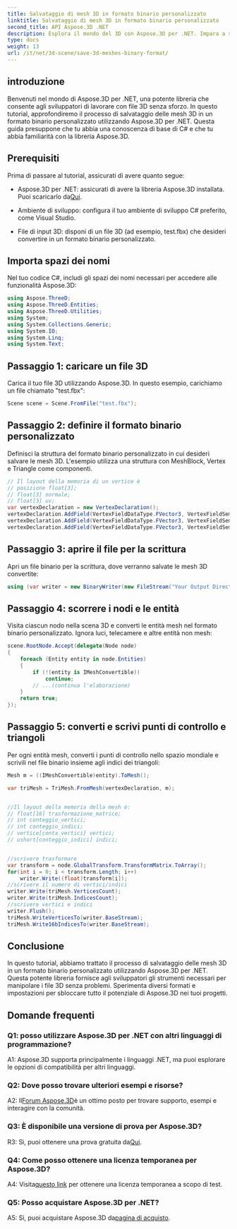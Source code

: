 ```yaml
---
title: Salvataggio di mesh 3D in formato binario personalizzato
linktitle: Salvataggio di mesh 3D in formato binario personalizzato
second_title: API Aspose.3D .NET
description: Esplora il mondo del 3D con Aspose.3D per .NET. Impara a salvare le mesh in formato binario personalizzato.
type: docs
weight: 13
url: /it/net/3d-scene/save-3d-meshes-binary-format/
---
```

## introduzione

Benvenuti nel mondo di Aspose.3D per .NET, una potente libreria che consente agli sviluppatori di lavorare con file 3D senza sforzo. In questo tutorial, approfondiremo il processo di salvataggio delle mesh 3D in un formato binario personalizzato utilizzando Aspose.3D per .NET. Questa guida presuppone che tu abbia una conoscenza di base di C# e che tu abbia familiarità con la libreria Aspose.3D.

## Prerequisiti

Prima di passare al tutorial, assicurati di avere quanto segue:

-  Aspose.3D per .NET: assicurati di avere la libreria Aspose.3D installata. Puoi scaricarlo da[Qui](https://releases.aspose.com/3d/net/).

- Ambiente di sviluppo: configura il tuo ambiente di sviluppo C# preferito, come Visual Studio.

- File di input 3D: disponi di un file 3D (ad esempio, test.fbx) che desideri convertire in un formato binario personalizzato.

## Importa spazi dei nomi

Nel tuo codice C#, includi gli spazi dei nomi necessari per accedere alle funzionalità Aspose.3D:

```csharp
using Aspose.ThreeD;
using Aspose.ThreeD.Entities;
using Aspose.ThreeD.Utilities;
using System;
using System.Collections.Generic;
using System.IO;
using System.Linq;
using System.Text;
```

## Passaggio 1: caricare un file 3D

Carica il tuo file 3D utilizzando Aspose.3D. In questo esempio, carichiamo un file chiamato "test.fbx":

```csharp
Scene scene = Scene.FromFile("test.fbx");
```

## Passaggio 2: definire il formato binario personalizzato

Definisci la struttura del formato binario personalizzato in cui desideri salvare le mesh 3D. L'esempio utilizza una struttura con MeshBlock, Vertex e Triangle come componenti.

```csharp
// Il layout della memoria di un vertice è
// posizione float[3];
// float[3] normale;
// float[3] uv;
var vertexDeclaration = new VertexDeclaration();
vertexDeclaration.AddField(VertexFieldDataType.FVector3, VertexFieldSemantic.Position);
vertexDeclaration.AddField(VertexFieldDataType.FVector3, VertexFieldSemantic.Normal);
vertexDeclaration.AddField(VertexFieldDataType.FVector3, VertexFieldSemantic.UV);

```

## Passaggio 3: aprire il file per la scrittura

Apri un file binario per la scrittura, dove verranno salvate le mesh 3D convertite:

```csharp
using (var writer = new BinaryWriter(new FileStream("Your Output Directory" + "Save3DMeshesInCustomBinaryFormat_out", FileMode.Create, FileAccess.Write)))
```

## Passaggio 4: scorrere i nodi e le entità

Visita ciascun nodo nella scena 3D e converti le entità mesh nel formato binario personalizzato. Ignora luci, telecamere e altre entità non mesh:

```csharp
scene.RootNode.Accept(delegate(Node node)
{
    foreach (Entity entity in node.Entities)
    {
        if (!(entity is IMeshConvertible))
            continue;
        // ...(continua l'elaborazione)
    }
    return true;
});
```

## Passaggio 5: converti e scrivi punti di controllo e triangoli

Per ogni entità mesh, converti i punti di controllo nello spazio mondiale e scrivili nel file binario insieme agli indici dei triangoli:

```csharp
Mesh m = ((IMeshConvertible)entity).ToMesh();

var triMesh = TriMesh.FromMesh(vertexDeclaration, m);


//Il layout della memoria della mesh è:
// float[16] trasformazione_matrice;
// int conteggio_vertici;
// int conteggio_indici;
// vertice[conta_vertici] vertici;
// ushort[conteggio_indici] indici;


//scrivere trasformare
var transform = node.GlobalTransform.TransformMatrix.ToArray();
for(int i = 0; i < transform.Length; i++)
    writer.Write((float)transform[i]);
//scrivere il numero di vertici/indici
writer.Write(triMesh.VerticesCount);
writer.Write(triMesh.IndicesCount);
//scrivere vertici e indici
writer.Flush();
triMesh.WriteVerticesTo(writer.BaseStream);
triMesh.Write16bIndicesTo(writer.BaseStream);

```

## Conclusione

In questo tutorial, abbiamo trattato il processo di salvataggio delle mesh 3D in un formato binario personalizzato utilizzando Aspose.3D per .NET. Questa potente libreria fornisce agli sviluppatori gli strumenti necessari per manipolare i file 3D senza problemi. Sperimenta diversi formati e impostazioni per sbloccare tutto il potenziale di Aspose.3D nei tuoi progetti.

## Domande frequenti

### Q1: posso utilizzare Aspose.3D per .NET con altri linguaggi di programmazione?

A1: Aspose.3D supporta principalmente i linguaggi .NET, ma puoi esplorare le opzioni di compatibilità per altri linguaggi.

### Q2: Dove posso trovare ulteriori esempi e risorse?

 A2: Il[Forum Aspose.3D](https://forum.aspose.com/c/3d/18)è un ottimo posto per trovare supporto, esempi e interagire con la comunità.

### Q3: È disponibile una versione di prova per Aspose.3D?

 R3: Sì, puoi ottenere una prova gratuita da[Qui](https://releases.aspose.com/).

### Q4: Come posso ottenere una licenza temporanea per Aspose.3D?

 A4: Visita[questo link](https://purchase.aspose.com/temporary-license/) per ottenere una licenza temporanea a scopo di test.

### Q5: Posso acquistare Aspose.3D per .NET?

 A5: Sì, puoi acquistare Aspose.3D da[pagina di acquisto](https://purchase.aspose.com/buy).
